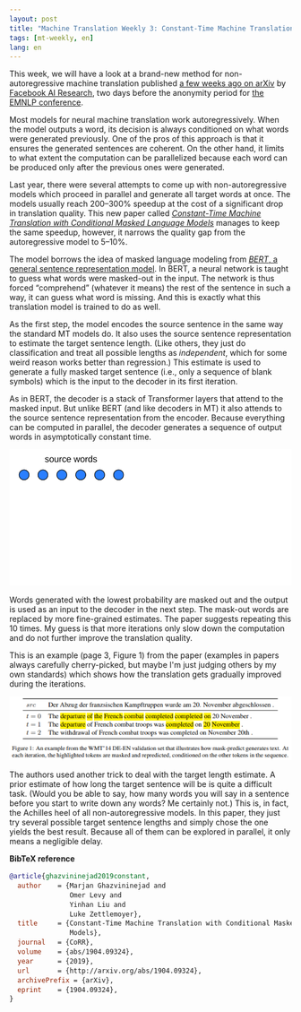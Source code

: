 ```yaml
---
layout: post
title: "Machine Translation Weekly 3: Constant-Time Machine Translation with Conditional Masked Language Models"
tags: [mt-weekly, en]
lang: en
---
```


This week, we will have a look at a brand-new method for non-autoregressive
machine translation published [a few weeks ago on
arXiv](https://arxiv.org/pdf/1904.09324.pdf) by [Facebook AI
Research](https://research.fb.com/category/facebook-ai-research/), two days
before the anonymity period for [the EMNLP
conference](https://www.emnlp-ijcnlp2019.org/).

Most models for neural machine translation work autoregressively. When the
model outputs a word, its decision is always conditioned on what words were
generated previously. One of the pros of this approach is that it ensures the
generated sentences are coherent. On the other hand, it limits to what extent
the computation can be parallelized because each word can be produced only
after the previous ones were generated.

Last year, there were several attempts to come up with non-autoregressive
models which proceed in parallel and generate all target words at once. The
models usually reach 200–300% speedup at the cost of a significant drop in
translation quality. This new paper called [_Constant-Time Machine Translation
with Conditional Masked Language Models_](https://arxiv.org/pdf/1904.09324.pdf)
manages to keep the same speedup, however, it narrows the quality gap from the
autoregressive model to 5–10%.

The model borrows the idea of masked language modeling from [_BERT_, a general
sentence representation model](https://arxiv.org/pdf/1810.04805.pdf). In BERT,
a neural network is taught to guess what words were masked-out in the input.
The network is thus forced “comprehend” (whatever it means) the rest of the
sentence in such a way, it can guess what word is missing. And this is exactly
what this translation model is trained to do as well.

As the first step, the model encodes the source sentence in the same way the
standard MT models do. It also uses the source sentence representation to
estimate the target sentence length. (Like others, they just do classification
and treat all possible lengths as _independent_, which for some weird reason
works better than regression.) This estimate is used to generate a fully masked
target sentence (i.e., only a sequence of blank symbols) which is the input to
the decoder in its first iteration.

As in BERT, the decoder is a stack of Transformer layers that attend to the
masked input. But unlike BERT (and like decoders in MT) it also attends to the
source sentence representation from the encoder. Because everything can be
computed in parallel, the decoder generates a sequence of output words in
asymptotically constant time.

<div align="center">
<img src="/assets/MT-Weekly-3/step00.svg" id="slide" />
</div>

<script>
Number.prototype.pad = function(size) {
    var s = String(this);
    while (s.length < (size || 2)) {s = "0" + s;}
    return s;
}

function slideshow() {
    var slide_src = document.getElementById("slide").src;
	var slide_id_str = slide_src[slide_src.length - 6] + slide_src[slide_src.length - 5];
    var slide_id = parseInt(slide_src[slide_src.length - 6] + slide_src[slide_src.length - 5]);
    var next_id = (slide_id + 1) % 16;
    document.getElementById("slide").src = "/assets/MT-Weekly-3/step" + next_id.pad(2) + ".svg";
    setTimeout(slideshow, 2000);
}
setTimeout(slideshow, 2000);
</script>

Words generated with the lowest probability are masked out and the output is
used as an input to the decoder in the next step. The mask-out words are
replaced by more fine-grained estimates. The paper suggests repeating this 10
times. My guess is that more iterations only slow down the computation and do
not further improve the translation quality.

This is an example (page 3, Figure 1) from the paper (examples in papers always
carefully cherry-picked, but maybe I'm just judging others by my own standards)
which shows how the translation gets gradually improved during the iterations.

![Paper example](/assets/constant_time.png)

The authors used another trick to deal with the target length estimate. A prior
estimate of how long the target sentence will be is quite a difficult task.
(Would you be able to say, how many words you will say in a sentence before you
start to write down any words? Me certainly not.) This is, in fact, the
Achilles heel of all non-autoregressive models. In this paper, they just try
several possible target sentence lengths and simply chose the one yields the
best result. Because all of them can be explored in parallel, it only means a
negligible delay.

__BibTeX reference__
```bibtex
@article{ghazvininejad2019constant,
  author    = {Marjan Ghazvininejad and
               Omer Levy and
               Yinhan Liu and
               Luke Zettlemoyer},
  title     = {Constant-Time Machine Translation with Conditional Masked Language
               Models},
  journal   = {CoRR},
  volume    = {abs/1904.09324},
  year      = {2019},
  url       = {http://arxiv.org/abs/1904.09324},
  archivePrefix = {arXiv},
  eprint    = {1904.09324},
}
```
